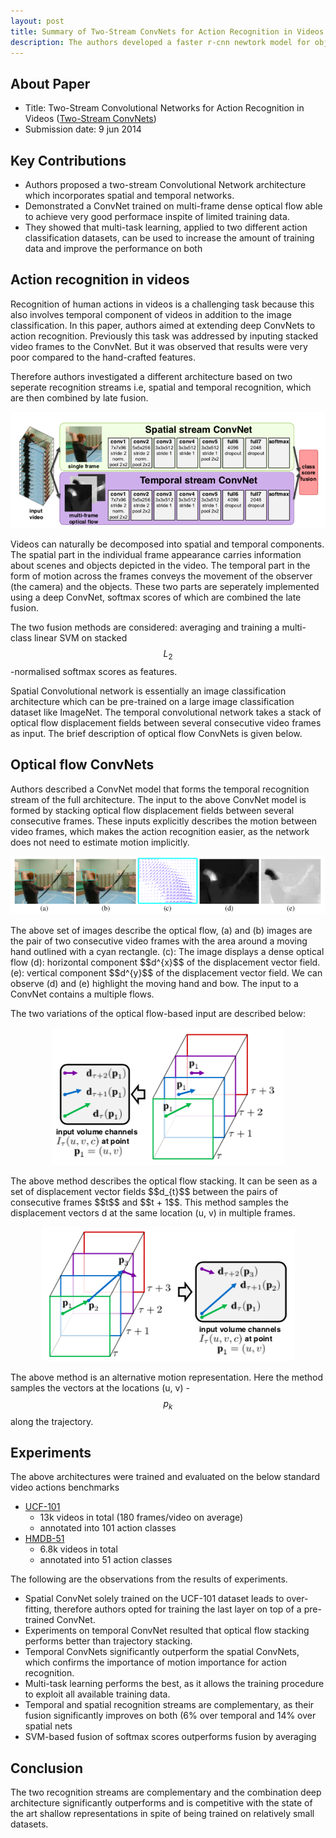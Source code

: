```yaml
---
layout: post
title: Summary of Two-Stream ConvNets for Action Recognition in Videos paper
description: The authors developed a faster r-cnn newtork model for object detection. This network introduced a region proposal network (RPN) that shares full-image convolutional features with detection network (Fast R-CNN), thus enabling cost-free region proposals.
---
```


## About Paper
- Title: Two-Stream Convolutional Networks for Action Recognition in Videos ([Two-Stream ConvNets](https://arxiv.org/abs/1406.2199))
- Submission date: 9 jun 2014


## Key Contributions

- Authors proposed a two-stream Convolutional Network architecture which incorporates spatial and temporal networks.
- Demonstrated a ConvNet trained on multi-frame dense optical flow able to achieve very good performace inspite of limited training data.
- They showed that multi-task learning, applied to two different action classification datasets, can be used to increase the amount of training data and improve the performance on both


## Action recognition in videos

Recognition of human actions in videos is a challenging task because this also involves temporal component of videos in addition to the image classification. In this paper, authors aimed at extending deep ConvNets to action recognition. Previously this task was addressed by inputing stacked video frames to the ConvNet. But it was observed that results were very poor compared to the hand-crafted features. 

Therefore authors investigated a different architecture based on two seperate recognition streams i.e, spatial and temporal recognition, which are then combined by late fusion.

<p align="center">
<img src="/assets/Images/two_stream/two-stream.png" alt="two-stream">
</p>

Videos can naturally be decomposed into spatial and temporal components. The spatial part in the individual frame appearance carries information about scenes and objects depicted in the video. The temporal part in the form of motion across the frames conveys the movement of the observer (the camera)
and the objects. These two parts are seperately implemented using a deep ConvNet, softmax scores of which are combined the late fusion. 

The two fusion methods are considered: averaging and training a multi-class linear SVM on stacked $$L_{2}$$-normalised softmax scores as features.

Spatial Convolutional network is essentially an image classification architecture which can be pre-trained on a large image classification dataset like ImageNet. The temporal convolutional network takes a stack of optical flow displacement fields between several consecutive video frames as input. The brief description of optical flow ConvNets is given below.

## Optical flow ConvNets

Authors described a ConvNet model that forms the temporal recognition stream of the full architecture. The input to the above ConvNet model is formed by stacking optical flow displacement fields between several consecutive frames. These inputs explicitly describes the motion between video frames, which makes the action recognition easier, as the network does not need to estimate motion implicitly. 

<p align="center">
<img src="/assets/Images/two_stream/optical-flow.png" alt="optical-flow">
</p>
The above set of images describe the optical flow, (a) and (b) images are the pair of two consecutive video frames with the area around a moving hand outlined with a cyan rectangle.
(c): The image displays a dense optical flow 
(d): horizontal component $$d^{x}$$ of the displacement vector field.
(e): vertical component $$d^{y}$$ of the displacement vector field.
We can observe (d) and (e) highlight the moving hand and bow. The input to a ConvNet contains a multiple flows.

The two variations of the optical flow-based input are described below:
<p align="center">
<img src="/assets/Images/two_stream/optical_flow_stack.png" alt="optical_flow_stack">
</p>
The above method describes the optical flow stacking. It can be seen as a set of displacement vector fields $$d_{t}$$ between the pairs of consecutive frames $$t$$ and $$t + 1$$. This method samples the displacement vectors d at the same location (u, v) in multiple frames.

<p align="center">
<img src="/assets/Images/two_stream/trajectories.png" alt="trajectories">
</p>   

The above method is an alternative motion representation. Here the method samples the vectors at the locations (u, v) - $$p_{k}$$ along the trajectory.


## Experiments

The above architectures were trained and evaluated on the below standard video actions benchmarks
+ [UCF-101](http://crcv.ucf.edu/data/UCF101.php)
    * 13k videos in total (180 frames/video on average)
    * annotated into 101 action classes
+ [HMDB-51](http://serre-lab.clps.brown.edu/resource/hmdb-a-large-human-motion-database/)
    * 6.8k videos in total
    * annotated into 51 action classes

The following are the observations from the results of experiments.
- Spatial ConvNet solely trained on the UCF-101 dataset leads to over-fitting, therefore authors opted for training the last layer on top of a pre-trained ConvNet.
- Experiments on temporal ConvNet resulted that optical flow stacking performs better than trajectory stacking.
- Temporal ConvNets significantly outperform the spatial ConvNets, which confirms the importance of motion importance for action recognition.
- Multi-task learning performs the best, as it allows the training procedure to exploit all available training data.
- Temporal and spatial recognition streams are complementary, as their fusion significantly improves on both (6% over temporal and 14% over spatial nets
- SVM-based fusion of softmax scores outperforms fusion by averaging



## Conclusion

The two recognition streams are complementary and the combination deep architecture significantly outperforms and is competitive with the state of the art shallow representations in spite of being trained on relatively small datasets.